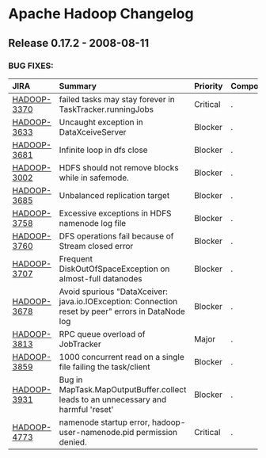
<!---
# Licensed to the Apache Software Foundation (ASF) under one
# or more contributor license agreements.  See the NOTICE file
# distributed with this work for additional information
# regarding copyright ownership.  The ASF licenses this file
# to you under the Apache License, Version 2.0 (the
# "License"); you may not use this file except in compliance
# with the License.  You may obtain a copy of the License at
#
#     http://www.apache.org/licenses/LICENSE-2.0
#
# Unless required by applicable law or agreed to in writing, software
# distributed under the License is distributed on an "AS IS" BASIS,
# WITHOUT WARRANTIES OR CONDITIONS OF ANY KIND, either express or implied.
# See the License for the specific language governing permissions and
# limitations under the License.
-->
# Apache Hadoop Changelog

## Release 0.17.2 - 2008-08-11



### BUG FIXES:

| JIRA | Summary | Priority | Component | Reporter | Contributor |
|:---- |:---- | :--- |:---- |:---- |:---- |
| [HADOOP-3370](https://issues.apache.org/jira/browse/HADOOP-3370) | failed tasks may stay forever in TaskTracker.runningJobs |  Critical | . | Zheng Shao | Zheng Shao |
| [HADOOP-3633](https://issues.apache.org/jira/browse/HADOOP-3633) | Uncaught exception in DataXceiveServer |  Blocker | . | Koji Noguchi | Konstantin Shvachko |
| [HADOOP-3681](https://issues.apache.org/jira/browse/HADOOP-3681) | Infinite loop in dfs close |  Blocker | . | Koji Noguchi | Lohit Vijayarenu |
| [HADOOP-3002](https://issues.apache.org/jira/browse/HADOOP-3002) | HDFS should not remove blocks while in safemode. |  Blocker | . | Konstantin Shvachko | Konstantin Shvachko |
| [HADOOP-3685](https://issues.apache.org/jira/browse/HADOOP-3685) | Unbalanced replication target |  Blocker | . | Koji Noguchi | Hairong Kuang |
| [HADOOP-3758](https://issues.apache.org/jira/browse/HADOOP-3758) | Excessive exceptions in HDFS namenode log file |  Blocker | . | Jim Huang | Lohit Vijayarenu |
| [HADOOP-3760](https://issues.apache.org/jira/browse/HADOOP-3760) | DFS operations fail because of Stream closed error |  Blocker | . | Amar Kamat | Lohit Vijayarenu |
| [HADOOP-3707](https://issues.apache.org/jira/browse/HADOOP-3707) | Frequent DiskOutOfSpaceException on almost-full datanodes |  Blocker | . | Koji Noguchi | Raghu Angadi |
| [HADOOP-3678](https://issues.apache.org/jira/browse/HADOOP-3678) | Avoid spurious "DataXceiver: java.io.IOException: Connection reset by peer" errors in DataNode log |  Blocker | . | Raghu Angadi | Raghu Angadi |
| [HADOOP-3813](https://issues.apache.org/jira/browse/HADOOP-3813) | RPC queue overload of JobTracker |  Major | . | Christian Kunz | Amareshwari Sriramadasu |
| [HADOOP-3859](https://issues.apache.org/jira/browse/HADOOP-3859) | 1000  concurrent read on a single file failing  the task/client |  Blocker | . | Koji Noguchi | Johan Oskarsson |
| [HADOOP-3931](https://issues.apache.org/jira/browse/HADOOP-3931) | Bug in MapTask.MapOutputBuffer.collect leads to an unnecessary and harmful \'reset\' |  Blocker | . | Arun C Murthy | Chris Douglas |
| [HADOOP-4773](https://issues.apache.org/jira/browse/HADOOP-4773) | namenode startup error, hadoop-user-namenode.pid permission denied. |  Critical | . | Focus |  |


